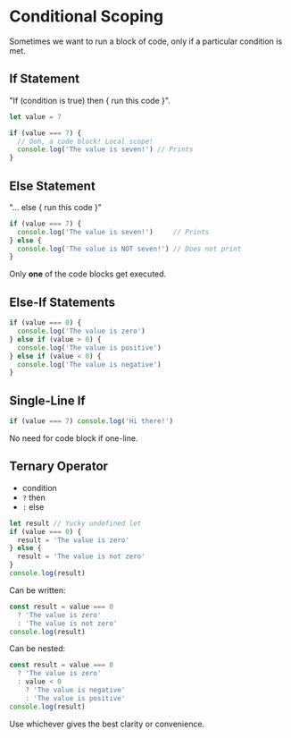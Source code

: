 # Conditional Scoping

Sometimes we want to run a block of code, only if a particular condition is met.

## If Statement

"If (condition is true) then { run this code }".

```javascript
let value = 7

if (value === 7) {
  // Ooh, a code block! Local scope!
  console.log('The value is seven!') // Prints
}
```

## Else Statement

"... else { run this code }"

```javascript
if (value === 7) {
  console.log('The value is seven!')     // Prints
} else {
  console.log('The value is NOT seven!') // Does not print
}
```

Only **one** of the code blocks get executed.

## Else-If Statements

```javascript
if (value === 0) {
  console.log('The value is zero')
} else if (value > 0) {
  console.log('The value is positive')
} else if (value < 0) {
  console.log('The value is negative')
}
```

## Single-Line If

```javascript
if (value === 7) console.log('Hi there!')
```

No need for code block if one-line.

## Ternary Operator

* condition
* `?` then
* `:` else

```javascript
let result // Yucky undefined let
if (value === 0) {
  result = 'The value is zero'
} else {
  result = 'The value is not zero'
}
console.log(result)
```

Can be written:

```javascript
const result = value === 0
  ? 'The value is zero'
  : 'The value is not zero'
console.log(result)
```

Can be nested:

```javascript
const result = value === 0
  ? 'The value is zero'
  : value < 0
    ? 'The value is negative'
    : 'The value is positive'
console.log(result)
```

Use whichever gives the best clarity or convenience.